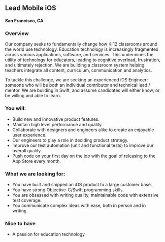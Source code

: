 ## Lead Mobile iOS
#### San Francisco, CA

### Overview
Our company seeks to fundamentally change how K-12 classrooms around the world use technology. Education technology is increasingly fragmented across various applications, software, and services. This undermines the utility of technology for educators, leading to cognitive overload, frustration, and ultimately rejection. We are building a classroom system helping teachers integrate all content, curriculum, communication and analytics.

To tackle this challenge, we are seeking an experienced iOS Engineer: someone who will be both an individual contributor and technical lead / mentor. We are building in Swift, and assume candidates will either know, or be willing and able to learn.

### You will:
+ Build new and innovative product features.
+ Maintain high level performance and quality.
+ Collaborate with designers and engineers alike to create an enjoyable user experience.
+ Our engineers to play a role in deciding product strategy.
+ Improve our test automation (unit and functional tests) to improve our overall quality.
+ Push code on your first day on the job with the goal of releasing to the App Store every month.

### What we are looking for:
+ You have built and shipped an iOS product to a large customer base.
+ You have strong Objective-C/Swift programming skills.
+ You are obsessed with writing quality, maintainable code with extensive test coverage.
+ You communicate complex ideas with ease, both in person and in writing.

### Nice to have
+ A passion for education technology

